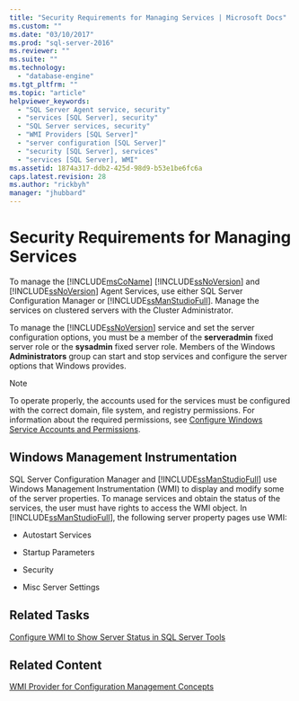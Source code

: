 ```yaml
---
title: "Security Requirements for Managing Services | Microsoft Docs"
ms.custom: ""
ms.date: "03/10/2017"
ms.prod: "sql-server-2016"
ms.reviewer: ""
ms.suite: ""
ms.technology: 
  - "database-engine"
ms.tgt_pltfrm: ""
ms.topic: "article"
helpviewer_keywords: 
  - "SQL Server Agent service, security"
  - "services [SQL Server], security"
  - "SQL Server services, security"
  - "WMI Providers [SQL Server]"
  - "server configuration [SQL Server]"
  - "security [SQL Server], services"
  - "services [SQL Server], WMI"
ms.assetid: 1874a317-ddb2-425d-98d9-b53e1be6fc6a
caps.latest.revision: 28
ms.author: "rickbyh"
manager: "jhubbard"
---
```

# Security Requirements for Managing Services
  To manage the [!INCLUDE[msCoName](../../../advanced-analytics/r-services/tutorials/includes/msconame-md.md)] [!INCLUDE[ssNoVersion](../../../advanced-analytics/r-services/includes/ssnoversion-md.md)] and [!INCLUDE[ssNoVersion](../../../advanced-analytics/r-services/includes/ssnoversion-md.md)] Agent Services, use either SQL Server Configuration Manager or [!INCLUDE[ssManStudioFull](../../../advanced-analytics/r-services/includes/ssmanstudiofull-md.md)]. Manage the services on clustered servers with the Cluster Administrator.  
  
 To manage the [!INCLUDE[ssNoVersion](../../../advanced-analytics/r-services/includes/ssnoversion-md.md)] service and set the server configuration options, you must be a member of the **serveradmin** fixed server role or the **sysadmin** fixed server role. Members of the Windows **Administrators** group can start and stop services and configure the server options that Windows provides.  
  
> [!NOTE]  
>  To operate properly, the accounts used for the services must be configured with the correct domain, file system, and registry permissions. For information about the required permissions, see [Configure Windows Service Accounts and Permissions](../../../database-engine/configure/windows/configure-windows-service-accounts-and-permissions.md).  
  
## Windows Management Instrumentation  
 SQL Server Configuration Manager and [!INCLUDE[ssManStudioFull](../../../advanced-analytics/r-services/includes/ssmanstudiofull-md.md)] use Windows Management Instrumentation (WMI) to display and modify some of the server properties. To manage services and obtain the status of the services, the user must have rights to access the WMI object. In [!INCLUDE[ssManStudioFull](../../../advanced-analytics/r-services/includes/ssmanstudiofull-md.md)], the following server property pages use WMI:  
  
-   Autostart Services  
  
-   Startup Parameters  
  
-   Security  
  
-   Misc Server Settings  
  
## Related Tasks  
 [Configure WMI to Show Server Status in SQL Server Tools](http://msdn.microsoft.com/library/7e97197b-ed4d-40d1-9a52-9ab1d92401d7)  
  
## Related Content  
 [WMI Provider for Configuration Management Concepts](../../../relational-databases/wmi-provider-configuration/wmi-provider-for-configuration-management.md)  
  
  